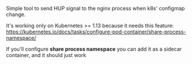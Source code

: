 Simple tool to send HUP signal to the nginx process when k8s' configmap change.

It's working only on Kubernetes >= 1.13 because it needs this feature:
https://kubernetes.io/docs/tasks/configure-pod-container/share-process-namespace/

If you'll configure **share process namespace** you can add it as a sidecar container, and it should just work
